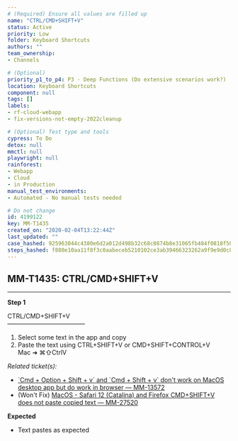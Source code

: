 ```yaml
---
# (Required) Ensure all values are filled up
name: "CTRL/CMD+SHIFT+V"
status: Active
priority: Low
folder: Keyboard Shortcuts
authors: ""
team_ownership: 
- Channels

# (Optional)
priority_p1_to_p4: P3 - Deep Functions (Do extensive scenarios work?)
location: Keyboard Shortcuts
component: null
tags: []
labels: 
- rf-cloud-webapp
- fix-versions-not-empty-2022cleanup

# (Optional) Test type and tools
cypress: To Do
detox: null
mmctl: null
playwright: null
rainforest: 
- Webapp
- Cloud
- in Production
manual_test_environments: 
- Automated - No manual tests needed

# Do not change
id: 4199122
key: MM-T1435
created_on: "2020-02-04T13:22:44Z"
last_updated: ""
case_hashed: 925963044c4380e6d2a012d498b32c68c0874b8e31065fb484f0818f5065c4e5c61d6bcab75d64d82b4205b54d4cddb7
steps_hashed: f880e10aa11f8f3c0aabeceb5210102ce3ab39466323262a9f9e9d0c86e14856469aeffe6c6d9780979cf2cdb840c583
---
```


<!-- (Auto-generated) Based on frontmatter's "key" and "name" -->

## MM-T1435: CTRL/CMD+SHIFT+V

---

**Step 1**

CTRL/CMD+SHIFT+V\
–––––––––––––––––––––––––

1. Select some text in the app and copy
2. Paste the text using CTRL+SHIFT+V or CMD+SHIFT+CONTROL+V\
   Mac ➜ ⌘⇧CtrlV

_Related ticket(s):_

- [\`Cmd + Option + Shift + v\` and \`Cmd + Shift + v\` don't work on MacOS desktop app but do work in browser — MM-13572](https://mattermost.atlassian.net/browse/MM-13572)
- (Won't Fix) [MacOS - Safari 12 (Catalina) and Firefox CMD+SHIFT+V does not paste copied text — MM-27520](https://mattermost.atlassian.net/browse/MM-27520)

**Expected**

- Text pastes as expected
